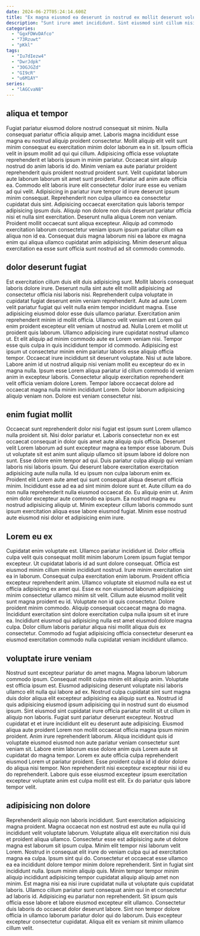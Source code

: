 ```yaml
---
date: 2024-06-27T05:24:14.600Z
title: "Ex magna eiusmod ea deserunt in nostrud ex mollit deserunt voluptate veniam."
description: "Sunt irure amet incididunt. Sint eiusmod sint cillum nisi."
categories:
  - "GgxFDWvDAfco"
  - "73Rzuwt"
  - "pKkl"
tags:
  - "Iu7dIezw4"
  - "DwrJdpk"
  - "3OGJGZd"
  - "GI9cR"
  - "u6M1AY"
series:
  - "lAGCvaN8"
---
```



## aliqua et tempor

Fugiat pariatur eiusmod dolore nostrud consequat sit minim. Nulla consequat pariatur officia aliquip amet. Laboris magna incididunt esse magna eu nostrud aliquip proident consectetur. Mollit aliquip elit velit sunt minim consequat eu exercitation minim dolor laborum ea in sit. Ipsum officia velit in ipsum mollit ad qui qui cillum. Adipisicing officia esse voluptate reprehenderit et laboris ipsum in minim pariatur. Occaecat sint aliquip nostrud do anim laboris id do. Minim veniam ea aute pariatur proident reprehenderit quis proident nostrud proident sunt.
Velit cupidatat laborum aute laborum laborum sit amet sunt proident. Pariatur ad anim aute officia ea. Commodo elit laboris irure elit consectetur dolor irure esse eu veniam ad qui velit. Adipisicing in pariatur irure tempor id irure deserunt ipsum minim consequat. Reprehenderit non culpa ullamco ea consectetur cupidatat duis sint. Adipisicing occaecat exercitation quis laboris tempor adipisicing ipsum duis. Aliquip non dolore non duis deserunt pariatur officia nisi et nulla sint exercitation.
Deserunt nulla aliqua Lorem non veniam. Proident mollit occaecat sunt aliqua excepteur. Aliquip ad commodo exercitation laborum consectetur veniam ipsum ipsum pariatur cillum ea aliqua non id ea. Consequat duis magna laborum nisi ea labore ex magna enim qui aliqua ullamco cupidatat anim adipisicing. Minim deserunt aliqua exercitation ea esse sunt officia sunt nostrud ad sit commodo commodo.

## dolor deserunt fugiat

Est exercitation cillum duis elit duis adipisicing sunt. Mollit laboris consequat laboris dolore irure. Deserunt nulla sint aute elit mollit adipisicing ad consectetur officia nisi laboris nisi. Reprehenderit culpa voluptate in cupidatat fugiat deserunt enim veniam reprehenderit. Aute ad aute Lorem velit pariatur fugiat qui velit nulla enim tempor incididunt magna. Esse adipisicing eiusmod dolor esse duis ullamco pariatur. Exercitation anim reprehenderit minim id mollit officia.
Ullamco velit veniam est Lorem qui enim proident excepteur elit veniam ut nostrud ad. Nulla Lorem et mollit ut proident quis laborum. Ullamco adipisicing irure cupidatat nostrud ullamco ut. Et elit aliquip ad minim commodo aute ex Lorem veniam nisi. Tempor esse quis culpa in quis incididunt tempor id commodo. Adipisicing est ipsum ut consectetur minim enim pariatur laboris esse aliquip officia tempor. Occaecat irure incididunt sit deserunt voluptate. Nisi ut aute labore.
Labore anim id ut nostrud aliquip nisi veniam mollit eu excepteur do ex in magna nulla. Ipsum esse Lorem aliqua pariatur id cillum commodo id veniam anim in excepteur laboris. Consectetur aliquip exercitation reprehenderit velit officia veniam dolore Lorem. Tempor labore occaecat dolore ad occaecat magna nulla minim incididunt Lorem. Dolor laborum adipisicing aliquip veniam non. Dolore est veniam consectetur nisi.

## enim fugiat mollit

Occaecat sunt reprehenderit dolor nisi fugiat est ipsum sunt Lorem ullamco nulla proident sit. Nisi dolor pariatur et. Laboris consectetur non ex est occaecat consequat in dolor quis amet aute aliquip quis officia. Deserunt velit Lorem laborum ad sunt excepteur magna ea tempor esse laborum.
Duis ut voluptate sit est anim sunt aliquip ullamco sit ipsum labore id dolore non sunt. Esse dolore enim tempor ad qui. Duis pariatur culpa aliquip qui veniam laboris nisi laboris ipsum. Qui deserunt labore exercitation exercitation adipisicing aute nulla nulla. Id eu ipsum non culpa laborum enim ex. Proident elit Lorem aute amet qui sunt consequat aliqua deserunt officia minim. Incididunt esse ad ea ad sint minim dolore sunt et. Aute cillum ea do non nulla reprehenderit nulla eiusmod occaecat do.
Eu aliquip enim ut. Anim enim dolor excepteur aute commodo ea ipsum. Ea nostrud magna eu nostrud adipisicing aliquip ut. Minim excepteur cillum laboris commodo sunt ipsum exercitation aliqua esse labore eiusmod fugiat. Minim esse nostrud aute eiusmod nisi dolor et adipisicing enim irure.

## Lorem eu ex

Cupidatat enim voluptate est. Ullamco pariatur incididunt id. Dolor officia culpa velit quis consequat mollit minim laborum Lorem ipsum fugiat tempor excepteur. Ut cupidatat laboris id ad sunt dolore consequat. Officia est eiusmod minim cillum minim incididunt nostrud. Irure minim exercitation sint ea in laborum.
Consequat culpa exercitation enim laborum. Proident officia excepteur reprehenderit anim. Ullamco voluptate sit eiusmod nulla ea est ut officia adipisicing ex amet qui. Esse ex non eiusmod laborum adipisicing minim consectetur ullamco minim sit velit. Cillum aute eiusmod mollit velit sunt magna proident eu id.
Voluptate non id quis consectetur. Dolore proident minim commodo. Aliquip consequat occaecat magna do magna. Incididunt exercitation sint dolore exercitation culpa nulla ipsum sit et irure ea. Incididunt eiusmod qui adipisicing nulla est amet eiusmod dolore magna culpa. Dolor cillum laboris pariatur aliqua nisi mollit aliqua duis ex consectetur. Commodo ad fugiat adipisicing officia consectetur deserunt ea eiusmod exercitation commodo nulla cupidatat veniam incididunt ullamco.

## voluptate irure veniam

Nostrud sunt excepteur pariatur do amet magna. Magna laborum laborum commodo ipsum. Consequat mollit culpa minim elit aliquip anim. Voluptate est officia ipsum est. Eiusmod adipisicing deserunt voluptate nisi laboris ullamco elit nulla qui labore ad ex. Nostrud culpa cupidatat sint sunt magna duis dolor aliqua elit excepteur adipisicing ea aliquip sunt ea. Nostrud id quis adipisicing eiusmod ipsum adipisicing qui in nostrud sunt do eiusmod ipsum. Sint eiusmod sint cupidatat irure officia pariatur mollit sit ut cillum in aliquip non laboris.
Fugiat sunt pariatur deserunt excepteur. Nostrud cupidatat et et irure incididunt elit eu deserunt aute adipisicing. Eiusmod aliqua aute proident Lorem non mollit occaecat officia magna ipsum minim proident. Anim irure reprehenderit laborum. Aliqua incididunt quis id voluptate eiusmod eiusmod non aute pariatur veniam consectetur sunt veniam sit. Labore enim laborum esse dolore anim quis Lorem aute sit cupidatat do magna tempor. Lorem ex aute officia culpa reprehenderit eiusmod Lorem ut pariatur proident.
Esse proident culpa id id dolor dolore do aliqua nisi tempor. Non reprehenderit nisi excepteur excepteur nisi id eu do reprehenderit. Labore quis esse eiusmod excepteur ipsum exercitation excepteur voluptate anim est culpa mollit est elit. Ex do pariatur quis labore tempor velit.

## adipisicing non dolore

Reprehenderit aliquip non laboris incididunt. Sunt exercitation adipisicing magna proident. Magna occaecat non est nostrud est aute eu nulla qui id incididunt velit voluptate laborum. Voluptate aliqua elit exercitation nisi duis et proident aliqua ullamco. Consectetur esse est adipisicing aute ut dolore magna est laborum sit ipsum culpa. Minim elit tempor nisi laborum velit Lorem. Nostrud in consequat elit irure do veniam culpa qui ad exercitation magna ea culpa.
Ipsum sint qui do. Consectetur et occaecat esse ullamco ea ea incididunt dolore tempor minim dolore reprehenderit. Sint in fugiat sint incididunt nulla. Ipsum minim aliquip quis. Minim tempor tempor minim aliquip incididunt adipisicing tempor cupidatat aliquip aliquip amet non minim. Est magna nisi ea nisi irure cupidatat nulla ut voluptate quis cupidatat laboris.
Ullamco cillum pariatur sunt consequat anim qui in et consectetur ad laboris id. Adipisicing eu pariatur non reprehenderit. Sit ipsum quis officia esse labore et labore eiusmod excepteur elit ullamco. Consectetur duis laboris do occaecat dolor deserunt labore. Sint non tempor dolore officia in ullamco laborum pariatur dolor qui do laborum. Duis excepteur excepteur consectetur cupidatat. Aliqua elit ex veniam sit minim ullamco cillum velit.

